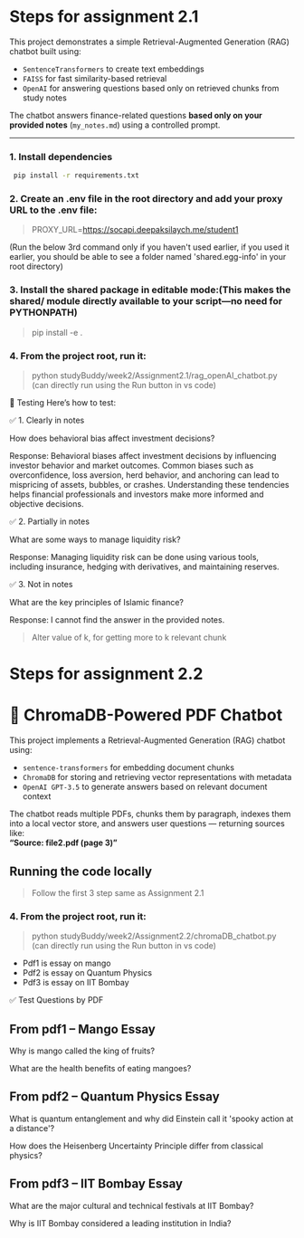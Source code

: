 # Steps for assignment 2.1

This project demonstrates a simple Retrieval-Augmented Generation (RAG) chatbot built using:
- `SentenceTransformers` to create text embeddings
- `FAISS` for fast similarity-based retrieval
- `OpenAI` for answering questions based only on retrieved chunks from study notes

The chatbot answers finance-related questions **based only on your provided notes** (`my_notes.md`) using a controlled prompt.

---
### 1. Install dependencies

```bash
 pip install -r requirements.txt
```
### 2. Create an .env file in the root directory and add your proxy URL to the .env file:

> PROXY_URL=https://socapi.deepaksilaych.me/student1


(Run the below 3rd command only if you haven't used earlier, if you used it earlier, you should be able to see a folder named 'shared.egg-info' in your root directory)
### 3. Install the shared package in editable mode:(This makes the shared/ module directly available to your script—no need for PYTHONPATH)

> pip install -e .

### 4. From the project root, run it:

> python studyBuddy/week2/Assignment2.1/rag_openAI_chatbot.py (can directly run using the Run button in vs code)


🧪 Testing
Here’s how to test:

✅ 1. Clearly in notes

How does behavioral bias affect investment decisions?

Response: Behavioral biases affect investment decisions by influencing investor behavior and market outcomes. Common biases such as overconfidence, loss aversion, herd behavior, and anchoring can lead to mispricing of assets, bubbles, or crashes. Understanding these tendencies helps financial professionals and investors make more informed and objective decisions.

✅ 2. Partially in notes

What are some ways to manage liquidity risk?

Response: Managing liquidity risk can be done using various tools, including insurance, hedging with derivatives, and maintaining reserves.

✅ 3. Not in notes

What are the key principles of Islamic finance?

Response: I cannot find the answer in the provided notes.

> Alter value of k, for getting more to k relevant chunk



# Steps for assignment 2.2

# 🤖 ChromaDB-Powered PDF Chatbot

This project implements a Retrieval-Augmented Generation (RAG) chatbot using:

- `sentence-transformers` for embedding document chunks
- `ChromaDB` for storing and retrieving vector representations with metadata
- `OpenAI GPT-3.5` to generate answers based on relevant document context

The chatbot reads multiple PDFs, chunks them by paragraph, indexes them into a local vector store, and answers user questions — returning sources like:  
**“Source: file2.pdf (page 3)”**

## Running the code locally

> Follow the first 3 step same as Assignment 2.1

### 4. From the project root, run it:

> python studyBuddy/week2/Assignment2.2/chromaDB_chatbot.py (can directly run using the Run button in vs code)

- Pdf1 is essay on mango
- Pdf2 is essay on Quantum Physics
- Pdf3 is essay on IIT Bombay

✅ Test Questions by PDF

## From pdf1 – Mango Essay
Why is mango called the king of fruits?

What are the health benefits of eating mangoes?


## From pdf2 – Quantum Physics Essay
What is quantum entanglement and why did Einstein call it 'spooky action at a distance'?

How does the Heisenberg Uncertainty Principle differ from classical physics?


## From pdf3 – IIT Bombay Essay
What are the major cultural and technical festivals at IIT Bombay?

Why is IIT Bombay considered a leading institution in India?


